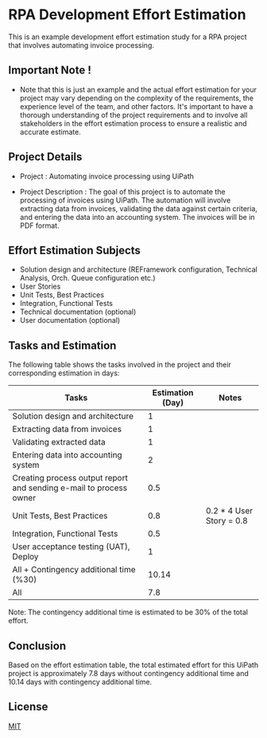 # RPA Development Effort Estimation
This is an example development effort estimation study for a RPA project that involves automating invoice processing.

## Important Note !
- Note that this is just an example and the actual effort estimation for your project may vary depending on the complexity of the requirements, the experience level of the team, and other factors. It's important to have a thorough understanding of the project requirements and to involve all stakeholders in the effort estimation process to ensure a realistic and accurate estimate.

## Project Details
- Project : Automating invoice processing using UiPath

- Project Description : The goal of this project is to automate the processing of invoices using UiPath. The automation will involve extracting data from invoices, validating the data against certain criteria, and entering the data into an accounting system. The invoices will be in PDF format.

## Effort Estimation Subjects

- Solution design and architecture (REFramework configuration, Technical Analysis, Orch. Queue configuration etc.)
- User Stories
- Unit Tests, Best Practices
- Integration, Functional Tests
- Technical documentation (optional)
- User documentation (optional)

## Tasks and Estimation

The following table shows the tasks involved in the project and their corresponding estimation in days:

| Tasks                                                 | Estimation (Day) | Notes                                    |
| ----------------------------------------------------- | ---------------- | ---------------------------------------- |
| Solution design and architecture                      | 1                |                                          |
| Extracting data from invoices                         | 1                |                                          |
| Validating extracted data                             | 1                |                                          |
| Entering data into accounting system                  | 2                |                                          |
| Creating process output report and sending e-mail to process owner | 0.5              |                                          |
| Unit Tests, Best Practices                            | 0.8              | 0.2 * 4 User Story = 0.8                 |
| Integration, Functional Tests                         | 0.5              |                                          |
| User acceptance testing (UAT), Deploy                 | 1                |                                          |
| All + Contingency additional time (%30)                | 10.14            |                                          |
| All                                                   | 7.8              |                                          |

Note: The contingency additional time is estimated to be 30% of the total effort.

## Conclusion

Based on the effort estimation table, the total estimated effort for this UiPath project is approximately 7.8 days without contingency additional time and 10.14 days with contingency additional time.

## License

[MIT](https://github.com/seymenbahtiyar/RPA_Development_Effort_Estimation/blob/main/LICENSE)
